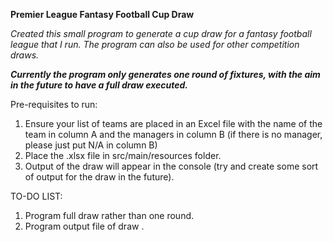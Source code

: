 __Premier League Fantasy Football Cup Draw__

*Created this small program to generate a cup draw for a fantasy football league that I run. The program can also be used for other competition draws.*

__*Currently the program only generates one round of fixtures, with the aim in the future to have a full draw executed.*__

Pre-requisites to run:

1. Ensure your list of teams are placed in an Excel file with the name of the team in column A and the managers in column B (if there is no manager, please just put N/A in column B)
2. Place the .xlsx file in src/main/resources folder.
3. Output of the draw will appear in the console (try and create some sort of output for the draw in the future).

TO-DO LIST:

1. Program full draw rather than one round.
2. Program output file of draw .
